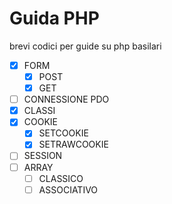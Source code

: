 # Guida PHP

brevi codici per guide su php basilari

- [x] FORM
  - [x] POST
  - [x] GET
- [ ] CONNESSIONE PDO
- [X] CLASSI
- [x] COOKIE
  - [x] SETCOOKIE
  - [x] SETRAWCOOKIE
- [ ] SESSION
- [ ] ARRAY
  - [ ] CLASSICO
  - [ ] ASSOCIATIVO
